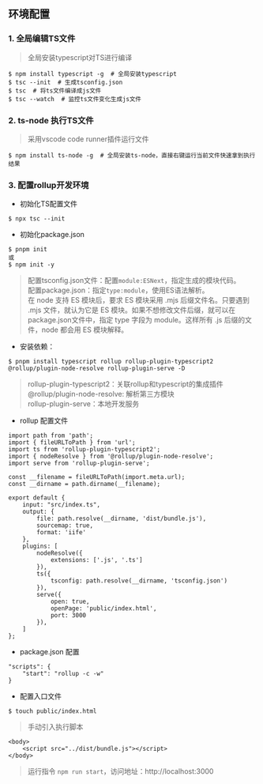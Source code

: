 ## 环境配置
### 1. 全局编辑TS文件   
> 全局安装typescript对TS进行编译

```
$ npm install typescript -g  # 全局安装typescript
$ tsc --init  # 生成tsconfig.json
$ tsc  # 将ts文件编译成js文件
$ tsc --watch  # 监控ts文件变化生成js文件
```


### 2. ts-node 执行TS文件   
> 采用vscode code runner插件运行文件

```
$ npm install ts-node -g  # 全局安装ts-node，直接右键运行当前文件快速拿到执行结果
```

### 3. 配置rollup开发环境
- 初始化TS配置文件
```
$ npx tsc --init 
```

- 初始化package.json
```
$ pnpm init
或
$ npm init -y 
```
> 配置tsconfig.json文件：配置`module:ESNext`，指定生成的模块代码。   
> 配置package.json：指定`type:module`，使用ES语法解析。   
> 在 node 支持 ES 模块后，要求 ES 模块采用 .mjs 后缀文件名。只要遇到 .mjs 文件，就认为它是 ES 模块。如果不想修改文件后缀，就可以在 package.json文件中，指定 type 字段为 module。这样所有 .js 后缀的文件，node 都会用 ES 模块解释。

- 安装依赖：
```
$ pnpm install typescript rollup rollup-plugin-typescript2 @rollup/plugin-node-resolve rollup-plugin-serve -D
```
> rollup-plugin-typescript2：关联rollup和typescript的集成插件   
> @rollup/plugin-node-resolve: 解析第三方模块   
> rollup-plugin-serve：本地开发服务   


- rollup 配置文件
```
import path from 'path';
import { fileURLToPath } from 'url';
import ts from 'rollup-plugin-typescript2';
import { nodeResolve } from '@rollup/plugin-node-resolve';
import serve from 'rollup-plugin-serve';

const __filename = fileURLToPath(import.meta.url);
const __dirname = path.dirname(__filename);

export default {
    input: "src/index.ts",
    output: {
        file: path.resolve(__dirname, 'dist/bundle.js'),
        sourcemap: true,
        format: 'iife'
    },
    plugins: [
        nodeResolve({
            extensions: ['.js', '.ts']
        }),
        ts({
            tsconfig: path.resolve(__dirname, 'tsconfig.json')
        }),
        serve({
            open: true,
            openPage: 'public/index.html',
            port: 3000
        }),
    ]
};
```

- package.json 配置
```
"scripts": {
    "start": "rollup -c -w"
}
```

- 配置入口文件
```
$ touch public/index.html
```
> 手动引入执行脚本
```
<body>
    <script src="../dist/bundle.js"></script>
</body>
```
> 运行指令 `npm run start`，访问地址：http://localhost:3000
